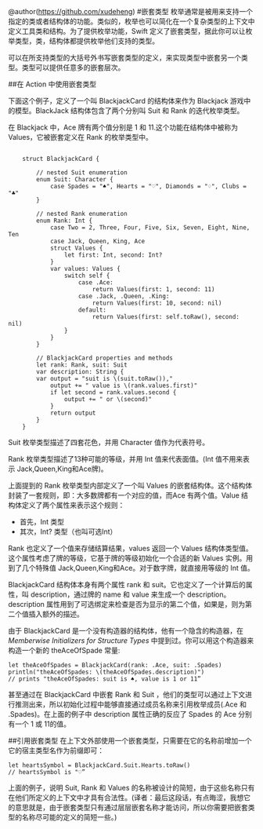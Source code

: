 @author(https://github.com/xudeheng)
#嵌套类型
枚举通常是被用来支持一个指定的类或者结构体的功能。类似的，枚举也可以简化在一个复杂类型的上下文中定义工具类和结构。为了提供枚举功能，Swift 定义了嵌套类型，据此你可以让枚举类型，类，结构体都提供枚举他们支持的类型。

可以在所支持类型的大括号外书写嵌套类型的定义，来实现类型中嵌套另一个类型。类型可以提供任意多的嵌套层次。

##在 Action 中使用嵌套类型

下面这个例子，定义了一个叫 BlackjackCard 的结构体来作为 Blackjack 游戏中的模型。BlackJack 结构体包含了两个分别叫 Suit 和 Rank 的迭代枚举类型。

在 Blackjack 中，Ace 牌有两个值分别是 1 和 11.这个功能在结构体中被称为 Values，它被嵌套定义在 Rank 的枚举类型中。

```

	struct BlackjackCard {
    
	    // nested Suit enumeration
	    enum Suit: Character {
	        case Spades = "♠", Hearts = "♡", Diamonds = "♢", Clubs = "♣"
	    }
    
	    // nested Rank enumeration
	    enum Rank: Int {
	        case Two = 2, Three, Four, Five, Six, Seven, Eight, Nine, Ten
	        case Jack, Queen, King, Ace
	        struct Values {
	            let first: Int, second: Int?
	        }
	        var values: Values {
		        switch self {
			        case .Ace:
			            return Values(first: 1, second: 11)
			        case .Jack, .Queen, .King:
			            return Values(first: 10, second: nil)
			        default:
			            return Values(first: self.toRaw(), second: nil)
		        }
		    }
		}
    
	    // BlackjackCard properties and methods
	    let rank: Rank, suit: Suit
	    var description: String {
	    var output = "suit is \(suit.toRaw()),"
	        output += " value is \(rank.values.first)"
	        if let second = rank.values.second {
	            output += " or \(second)"
	        }
	        return output
	    }
	}

```
Suit 枚举类型描述了四套花色，并用 Character 值作为代表符号。

Rank 枚举类型描述了13种可能的等级，并用 Int 值来代表面值。(Int 值不用来表示 Jack,Queen,King和Ace牌)。

上面提到的 Rank 枚举类型内部定义了一个叫 Values 的嵌套结构体。这个结构体封装了一套规则，即：大多数牌都有一个对应的值，而Ace 有两个值。Value 结构体定义了两个属性来表示这个规则：

* 首先，Int 类型
* 其次，Int? 类型（也叫可选Int）

Rank 也定义了一个值来存储结算结果，values 返回一个 Values 结构体类型值。这个属性考虑了牌的等级，它基于牌的等级初始化一个合适的新 Values 实例。用到了几个特殊值 Jack,Queen,King和Ace。对于数字牌，就直接用等级的 Int 值。

BlackjackCard 结构体本身有两个属性 rank 和 suit。它也定义了一个计算后的属性，叫 description，通过牌的 name 和 value 来生成一个 description。description 属性用到了可选绑定来检查是否为显示的第二个值，如果是，则为第二个值插入额外的描述。

由于 BlackjackCard 是一个没有构造器的结构体，他有一个隐含的构造器，在 *Memberwise Initializers for Structure Types* 中提到过。你可以用这个构造器来构造一个新的 theAceOfSpade 常量:


	let theAceOfSpades = BlackjackCard(rank: .Ace, suit: .Spades)
	println("theAceOfSpades: \(theAceOfSpades.description)")
	// prints "theAceOfSpades: suit is ♠, value is 1 or 11”

甚至通过在 BlackjackCard 中嵌套 Rank 和 Suit ，他们的类型可以通过上下文进行推测出来，所以初始化过程中能够直接通过成员名称来引用枚举成员(.Ace 和 .Spades)。在上面的例子中 description 属性正确的反应了 Spades 的 Ace 分别有一个 1 或 11的值。

##引用嵌套类型
在上下文外部使用一个嵌套类型，只需要在它的名称前增加一个它的宿主类型名作为前缀即可：

	let heartsSymbol = BlackjackCard.Suit.Hearts.toRaw()
	// heartsSymbol is "♡”

上面的例子，说明 Suit, Rank 和 Values 的名称被设计的简短，由于这些名称只有在他们所定义的上下文中才具有合法性。(译者：最后这段话，有点晦涩，我想它的意思就是，由于嵌套类型只有通过层层嵌套名称才能访问，所以你需要把嵌套类型的名称尽可能的定义的简短一些。)


